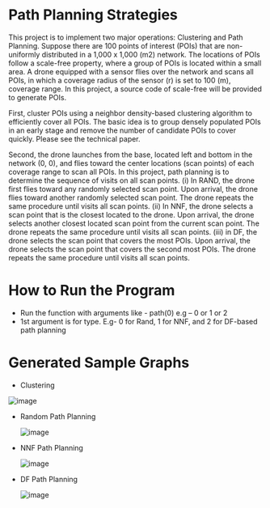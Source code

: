 # Path Planning Strategies
This project is to implement two major operations: Clustering and Path Planning. Suppose there are 100 points of interest (POIs) that are non-uniformly distributed in a 1,000 x 1,000 (m2) network. The locations of POIs follow a scale-free property, where a group of POIs is located within a small area. A drone equipped with a sensor flies over the network and scans all POIs, in which a coverage radius of the sensor (r) is set to 100 (m), coverage range. In this project, a source code of scale-free will be provided to generate POIs.

First, cluster POIs using a neighbor density-based clustering algorithm to efficiently cover all POIs. The basic idea is to group densely populated POIs in an early stage and remove the number of candidate POIs to cover quickly. Please see the technical paper.

Second, the drone launches from the base, located left and bottom in the network (0, 0), and flies toward the center locations (scan points) of each coverage range to scan all POIs. In this project, path planning is to determine the sequence of visits on all scan points. (i) In RAND, the drone first flies toward any randomly selected scan point. Upon arrival, the drone flies toward another randomly selected scan point. The drone repeats the same procedure until visits all scan points. (ii) In NNF, the drone selects a scan point that is the closest located to the drone. Upon arrival, the drone selects another closest located scan point from the current scan point. The drone repeats the same procedure until visits all scan points. (iii) in DF, the drone selects the scan point that covers the most POIs. Upon arrival, the drone selects the scan point that covers the second most POIs. The drone repeats the same procedure until visits all scan points. 

# How to Run the Program
- Run the function with arguments like - path(0) e.g – 0 or 1 or 2
- 1st argument is for type. E.g- 0 for Rand, 1 for NNF, and 2 for DF-based path planning

# Generated Sample Graphs

- Clustering
  
 ![image](https://github.com/Syeed005/path-planning-strategies/assets/124804545/1f1f9ce0-5c5f-4fde-bb7e-8e6b51bf5e4a)

- Random Path Planning

  ![image](https://github.com/Syeed005/path-planning-strategies/assets/124804545/6291566d-cc85-4a50-bae7-e8a3a3ec8968)

- NNF Path Planning

  ![image](https://github.com/Syeed005/path-planning-strategies/assets/124804545/e694c1ba-7cd7-4f04-b77a-a4aef71d789e)

- DF Path Planning

  ![image](https://github.com/Syeed005/path-planning-strategies/assets/124804545/c02acea6-a5e8-405c-99a5-5c50b5a22373)



 
